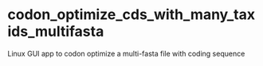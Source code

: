 # codon_optimize_cds_with_many_taxids_multifasta
 Linux GUI app to codon optimize a multi-fasta file with coding sequence
